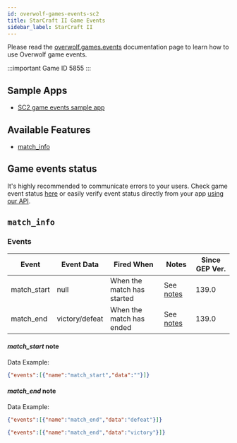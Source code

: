 ```yaml
---
id: overwolf-games-events-sc2
title: StarCraft II Game Events
sidebar_label: StarCraft II
---
```


Please read the [overwolf.games.events](overwolf-games-events) documentation page to learn how to use Overwolf game events.

:::important Game ID
5855
:::

## Sample Apps

* [SC2 game events sample app](https://github.com/overwolf/events-sample-apps)

## Available Features

* [match_info](#match_info)

## Game events status

It's highly recommended to communicate errors to your users. Check game event status [here](../status/all) or easily verify event status directly from your app [using our API](../topics/howto-check-events-status-from-app).

## `match_info`

### Events

Event       | Event Data   | Fired When    | Notes              | Since GEP Ver. |
------------| -------------| --------------| ------------------ | --------------|
match_start | null         |When the match has started|See [notes](#match_start-note)|   139.0   | 
match_end   | victory/defeat|When the match has ended|See [notes](#match_end-note)|   139.0   | 

#### *match_start* note

Data Example:

```json
{"events":[{"name":"match_start","data":""}]}
```

#### *match_end* note

Data Example:

```json
{"events":[{"name":"match_end","data":"defeat"}]}
```
```json
{"events":[{"name":"match_end","data":"victory"}]}
```
